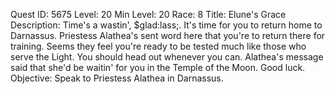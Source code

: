 Quest ID: 5675
Level: 20
Min Level: 20
Race: 8
Title: Elune's Grace
Description: Time's a wastin', $glad:lass;. It's time for you to return home to Darnassus. Priestess Alathea's sent word here that you're to return there for training. Seems they feel you're ready to be tested much like those who serve the Light. You should head out whenever you can. Alathea's message said that she'd be waitin' for you in the Temple of the Moon. Good luck.
Objective: Speak to Priestess Alathea in Darnassus.
